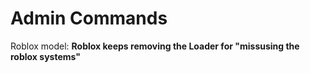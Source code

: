 <h1>Admin Commands</h1>

Roblox model:
<b>Roblox keeps removing the Loader for "missusing the roblox systems"</b>
